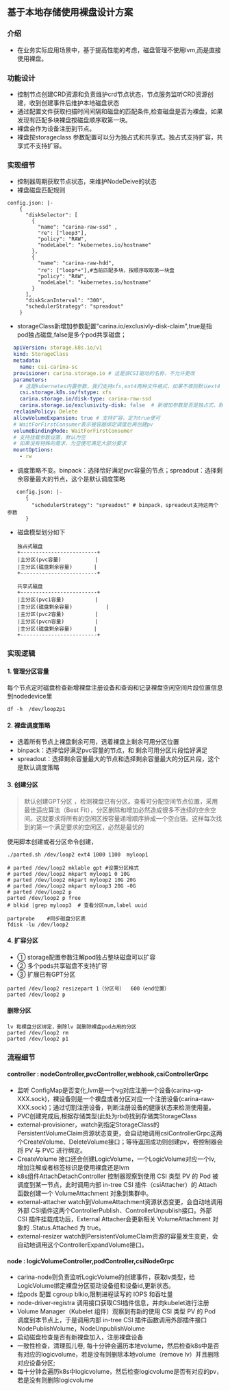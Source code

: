 
## 基于本地存储使用裸盘设计方案

### 介绍

- 在业务实际应用场景中，基于提高性能的考虑，磁盘管理不使用lvm,而是直接使用裸盘。

### 功能设计

- 控制节点创建CRD资源和负责维护crd节点状态，节点服务监听CRD资源创建，收到创建事件后维护本地磁盘状态
- 通过配置文件获取扫描时间间隔和磁盘的匹配条件,检查磁盘是否为裸盘，如果发现有匹配多块裸盘按磁盘顺序取第一块。
- 裸盘会作为设备注册到节点。
- 裸盘按storageclass 参数配置可以分为独占式和共享式。独占式支持扩容，共享式不支持扩容。

### 实现细节
- 控制器周期获取节点状态，来维护NodeDeive的状态
- 裸盘磁盘匹配规则
```
config.json: |-
    {
      "diskSelector": [
        {
          "name": "carina-raw-ssd" ,
          "re": ["loop3"], 
          "policy": "RAW",
          "nodeLabel": "kubernetes.io/hostname"
        },
        {
          "name": "carina-raw-hdd",
          "re": ["loop*+"],#当前匹配多块，按顺序取取第一块盘
          "policy": "RAW",
          "nodeLabel": "kubernetes.io/hostname"
        }
      ],
      "diskScanInterval": "300",
      "schedulerStrategy": "spreadout"
    }
```
- storageClass新增加参数配置"carina.io/exclusivly-disk-claim",true是指pod独占磁盘,false是多个pod共享磁盘；
```yaml
  apiVersion: storage.k8s.io/v1
  kind: StorageClass
  metadata:
    name: csi-carina-sc
  provisioner: carina.storage.io # 这是该CSI驱动的名称，不允许更改
  parameters:
    # 这是kubernetes内置参数，我们支持xfs,ext4两种文件格式，如果不填则默认ext4
    csi.storage.k8s.io/fstype: xfs
    carina.storage.io/disk-type: carina-raw-ssd 
    carina.storage.io/exclusivity-disk: false  # 新增加参数是否是独占式，默认fasle
  reclaimPolicy: Delete
  allowVolumeExpansion: true # 支持扩容，定为true便可
  # WaitForFirstConsumer表示被容器绑定调度后再创建pv
  volumeBindingMode: WaitForFirstConsumer
  # 支持挂载参数设置，默认为空
  # 如果没有特殊的需求，为空便可满足大部分要求
  mountOptions:
    - rw
  ```

- 调度策略不变。binpack：选择恰好满足pvc容量的节点；spreadout：选择剩余容量最大的节点，这个是默认调度策略

```
   config.json: |-
      {
        "schedulerStrategy": "spreadout" # binpack，spreadout支持这两个参数
      }
```
- 磁盘模型划分如下

  ```
  独占式磁盘
  +-------------------------+                
  |主分区(pvc容量)           |
  |主分区(磁盘剩余容量)       |
  +-------------------------+  
  
  共享式磁盘
  +-------------------------+                
  |主分区(pvc1容量)          |
  |主分区(磁盘剩余容量)           |
  |主分区(pvc2容量)          |
  |主分区(pvcn容量)          |
  |主分区(磁盘剩余容量)       |
  +-------------------------+                
  ```


### 实现逻辑
#### 1. 管理分区容量
每个节点定时磁盘检查新增裸盘注册设备和查询和记录裸盘空闲空间片段位置信息到nodedevice里
```
df -h  /dev/loop2p1
```
#### 2. 裸盘调度策略
  - 选着所有节点上裸盘剩余可用，选着裸盘上剩余可用分区位置
  - binpack：选择恰好满足pvc容量的节点，和 剩余可用分区片段恰好满足
  - spreadout：选择剩余容量最大的节点和选择剩余容量最大的分区片段，这个是默认调度策略
#### 3. 创建分区
 >默认创建GPT分区 ，检测裸盘已有分区。查看可分配空间节点位置，采用最佳适应算法（Best Fit），分区删除和增加必然造成很多不连续的空余空间。这就要求将所有的空闲区按容量递增顺序排成一个空白链。这样每次找到的第一个满足要求的空闲区，必然是最优的

使用脚本创建或者分区命令创建，
```
./parted.sh /dev/loop2 ext4 1000 1100  myloop1

# parted /dev/loop2 mklable gpt #设置分区格式
# parted /dev/loop2 mkpart myloop1 0 10G
# parted /dev/loop2 mkpart myloop2 10G 20G 
# parted /dev/loop2 mkpart myloop3 20G -0G
# parted /dev/loop2 p
parted /dev/loop2 p free
# blkid |grep myloop3  # 查看分区num,label uuid 

partprobe    #同步磁盘分区表                
fdisk -lu /dev/loop2
```
#### 4. 扩容分区
- ① storage配置参数注解pod独占整块磁盘可以扩容
- ② 多个pods共享磁盘不支持扩容
- ③ 扩展已有GPT分区
```
parted /dev/loop2 resizepart 1（分区号）  600（end位置）
parted /dev/loop2 p
```

#### 删除分区
```
lv 和裸盘分区绑定，删除lv 就删除裸盘pod占用的分区
parted /dev/loop2 rm 
parted /dev/loop2 p1
```
### 流程细节
#### controller : nodeController,pvcController,webhook,csiControllerGrpc
- 监听 ConfigMap是否变化,lvm是一个vg对应注册一个设备(carina-vg-XXX.sock)，裸设备则是一个裸盘或者分区对应一个注册设备(carina-raw-XXX.sock)；通过切割注册设备，判断注册设备的健康状态来检测使用量。
- PVC创建完成后,根据存储类型(此处为rbd)找到存储类StorageClass
- external-provisioner，watch到指定StorageClass的 PersistentVolumeClaim资源状态变更，会自动地调用csiControllerGrpc这两个CreateVolume、DeleteVolume接口；等待返回成功则创建pv，卷控制器会将 PV 与 PVC 进行绑定。
- CreateVolume 接口还会创建LogicVolume，一个LogicVolume对应一个lv, 增加注解或者标签标识是使用裸盘还是lvm
- k8s组件AttachDetachController 控制器观察到使用 CSI 类型 PV 的 Pod 被调度到某一节点，此时调用内部 in-tree CSI 插件（csiAttacher）的 Attach 函数创建一个 VolumeAttachment 对象到集群中。
- external-attacher watch到VolumeAttachment资源状态变更，会自动地调用外部 CSI插件这两个ControllerPublish、ControllerUnpublish接口。外部 CSI 插件挂载成功后，External Attacher会更新相关 VolumeAttachment 对象的 .Status.Attached 为 true。
- external-resizer  watch到PersistentVolumeClaim资源的容量发生变更，会自动地调用这个ControllerExpandVolume接口。

#### node : logicVolumeController,podController,csiNodeGrpc

- carina-node则负责监听LogicVolume的创建事件，获取lv类型，给LogicVolume绑定裸盘分区驱动设备组和设备id,更新状态。
- 给pods 配置 cgroup  blkio,限制进程读写的 IOPS 和吞吐量
- node-driver-registra 调用接口获取CSI插件信息，并向kubelet进行注册
- Volume Manager（Kubelet 组件）观察到有新的使用 CSI 类型 PV 的 Pod 调度到本节点上，于是调用内部 in-tree CSI 插件函数调用外部插件接口NodePublishVolume，NodeUnpublishVolume
- 启动磁盘检查是否有新裸盘加入，注册裸盘设备
- 一致性检查，清理孤儿卷, 每十分钟会遍历本地volume，然后检查k8s中是否有对应的logicvolume，若是没有则删除本地volume（remove lv）并且删除对应设备分区;
- 每十分钟会遍历k8s中logicvolume，然后检查logicvolume是否有对应的pv，若是没有则删除logicvolume



